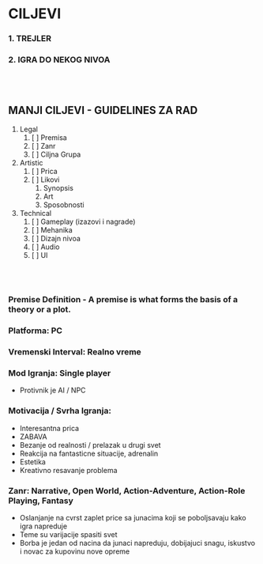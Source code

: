# CILJEVI
### 1. TREJLER
### 2. IGRA DO NEKOG NIVOA
<br />
<br />

## MANJI CILJEVI - GUIDELINES ZA RAD
1. Legal
	1. [ ] Premisa
	1. [ ] Zanr
	1. [ ] Ciljna Grupa
1. Artistic
	1. [ ] Prica
	1. [ ] Likovi
		1. Synopsis
		1. Art
		1. Sposobnosti
1. Technical
	1. [ ] Gameplay (izazovi i nagrade)
	1. [ ] Mehanika
	1. [ ] Dizajn nivoa
	1. [ ] Audio
	1. [ ] UI

<br />
<br />

### Premise Definition - A premise is **what forms the basis of a theory or a plot**.

### Platforma: PC
### Vremenski Interval: Realno vreme
### Mod Igranja: Single player
- Protivnik je AI / NPC
### Motivacija / Svrha Igranja: 
- Interesantna prica
- ZABAVA
- Bezanje od realnosti / prelazak u drugi svet
- Reakcija na fantasticne situacije, adrenalin
- Estetika
- Kreativno resavanje problema
### Zanr: Narrative, Open World, Action-Adventure, Action-Role Playing, Fantasy
- Oslanjanje na cvrst zaplet price sa junacima koji se poboljsavaju kako igra napreduje
- Teme su varijacije spasiti svet
- Borba je jedan od nacina da junaci napreduju, dobijajuci snagu, iskustvo i novac za kupovinu nove opreme


